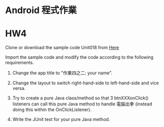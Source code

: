 # Android 程式作業

# HW4
Clone or download the sample code Unit018 from [Here](https://github.com/cxl1521/SampleCode.git)

Import the sample code and modify the code according to the following requirements.

1. Change the app title to "作業四之二: your name".


2. Change the layout to switch right-hand-side to left-hand-side and vice versa.


3. Try to create a pure Java class/method so that 3 btnXXXonClick() listeners can call this pure Java method to handle 電腦出拳 (instead doing this within the OnClickListener). 


4. Write the JUnit test for your pure Java method.


